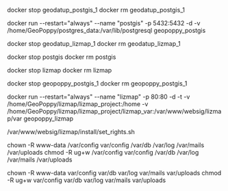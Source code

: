 docker stop geodatup_postgis_1
docker rm geodatup_postgis_1

docker run --restart="always" --name "postgis" -p 5432:5432 -d -v /home/GeoPoppy/postgres_data:/var/lib/postgresql  geopoppy_postgis

docker stop geodatup_lizmap_1
docker rm geodatup_lizmap_1




docker stop postgis
docker rm postgis

docker stop lizmap
docker rm lizmap

docker stop geopoppy_postgis_1
docker rm geopoppy_postgis_1


docker run --restart="always" --name "lizmap" -p 80:80 -d -t -v /home/GeoPoppy/lizmap/lizmap_project:/home -v /home/GeoPoppy/lizmap/lizmap_project/lizmap_var:/var/www/websig/lizmap/var geopoppy_lizmap

/var/www/websig/lizmap/install/set_rights.sh 

chown -R www-data /var/config var/config /var/db /var/log /var/mails /var/uploads 
chmod -R ug+w /var/config var/config /var/db /var/log /var/mails /var/uploads 





chown -R www-data var/config var/db var/log var/mails var/uploads 
chmod -R ug+w  var/config var/db var/log var/mails var/uploads 


